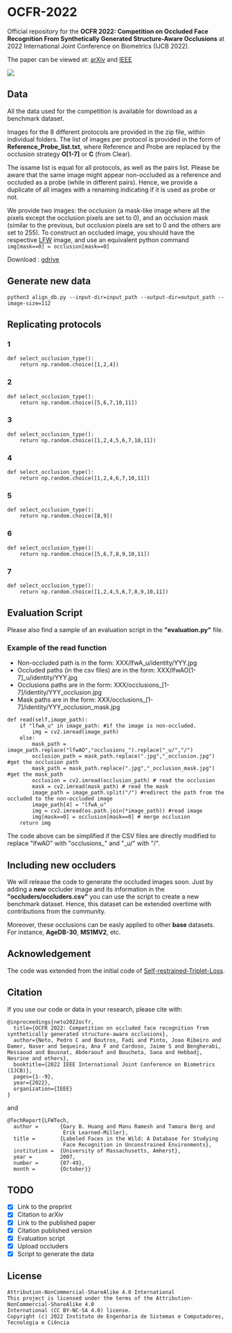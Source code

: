 # OCFR-2022

Official repository for the **OCFR 2022: Competition on Occluded Face Recognition From Synthetically Generated Structure-Aware Occlusions** at 2022 International Joint Conference on Biometrics (IJCB 2022). 

The paper can be viewed at: [arXiv](https://arxiv.org/abs/2208.02760) and [IEEE](https://ieeexplore.ieee.org/document/10007963)

<img src="examples.png"> 

## Data

All the data used for the competition is available for download as a benchmark dataset. 

Images for the 8 different protocols are provided in the zip file, within individual folders. The list of images per protocol is provided in the form of **Reference_Probe_list.txt**, where Reference and Probe are replaced by the occlusion strategy **O[1-7]** or **C** (from Clear). 

The issame list is equal for all protocols, as well as the pairs list. Please be aware that the same image might appear non-occluded as a reference and occluded as a probe (while in different pairs). Hence, we provide a duplicate of all images with a renaming indicating if it is used as probe or not. 

We provide two images: the occlusion (a mask-like image where all the pixels except the occlusion pixels are set to 0), and an occlusion mask (similar to the previous, but occlusion pixels are set to 0 and the others are set to 255). To construct an occluded image, you should have the respective [LFW](http://vis-www.cs.umass.edu/lfw/) image, and use an equivalent python command ```img[mask==0] = occlusion[mask==0]```

Download : [gdrive](https://drive.google.com/drive/folders/1ZtLYWvqbZW5NKcOq8nY5OIyS_i_xz820?usp=sharing)

## Generate new data

```
python3 align_db.py --input-dir=input_path --output-dir=output_path --image-size=112
```

## Replicating protocols

### 1
```
def select_occlusion_type():
    return np.random.choice([1,2,4]) 
```

### 2 
```
def select_occlusion_type():
    return np.random.choice([5,6,7,10,11]) 
```

### 3
```
def select_occlusion_type():
    return np.random.choice([1,2,4,5,6,7,10,11]) 
```
### 4 
```
def select_occlusion_type():
    return np.random.choice([1,2,4,6,7,10,11]) 
```
### 5
```
def select_occlusion_type():
    return np.random.choice([8,9]) 
```
### 6
```
def select_occlusion_type():
    return np.random.choice([5,6,7,8,9,10,11]) 
```
### 7 
```
def select_occlusion_type():
    return np.random.choice([1,2,4,5,6,7,8,9,10,11]) 
```
## Evaluation Script

Please also find a sample of an evaluation script in the **"evaluation.py"** file. 

### Example of the read function 

- Non-occluded path is in the form: XXX/lfwA_u/identity/YYY.jpg
- Occluded paths (in the csv files) are in the form: XXX/lfwAO[1-7]_u/identity/YYY.jpg
- Occlusions paths are in the form: XXX/occlusions_[1-7]/identity/YYY_occlusion.jpg
- Mask paths are in the form: XXX/occlusions_[1-7]/identity/YYY_occlusion_mask.jpg

```
def read(self,image_path):
    if "lfwA_u" in image_path: #if the image is non-occluded.
        img = cv2.imread(image_path)
    else: 
        mask_path = image_path.replace("lfwAO","occlusions_").replace("_u/","/") 
        occlusion_path = mask_path.replace(".jpg","_occlusion.jpg") #get the occlusion path
        mask_path = mask_path.replace(".jpg","_occlusion_mask.jpg") #get the mask_path
        occlusion = cv2.imread(occlusion_path) # read the occlusion
        mask = cv2.imread(mask_path) # read the mask
        image_path = image_path.split("/") #redirect the path from the occluded to the non-occluded image
        image_path[4] = "lfwA_u" 
        img = cv2.imread(os.path.join(*image_path)) #read image
        img[mask==0] = occlusion[mask==0] # merge occlusion
    return img

```

The code above can be simplified if the CSV files are directly modified to replace "lfwAO" with "occlusions_" and "_u/" with "/".


## Including new occluders

We will release the code to generate the occluded images soon. Just by adding a **new** occluder image and its information in the **"occluders/occluders.csv"** you can use the script to create a new benchmark dataset. Hence, this dataset can be extended overtime with contributions from the community.  

Moreover, these occlusions can be easly applied to other **base** datasets. For instance, **AgeDB-30**, **MS1MV2**, etc. 

## Acknowledgement
The code was extended from the initial code of [Self-restrained-Triplet-Loss](https://github.com/fdbtrs/Self-restrained-Triplet-Loss). 

## Citation
If you use our code or data in your research, please cite with:

```
@inproceedings{neto2022ocfr,
  title={OCFR 2022: Competition on occluded face recognition from synthetically generated structure-aware occlusions},
  author={Neto, Pedro C and Boutros, Fadi and Pinto, Joao Ribeiro and Damer, Naser and Sequeira, Ana F and Cardoso, Jaime S and Bengherabi, Messaoud and Bousnat, Abderaouf and Boucheta, Sana and Hebbadj, Nesrine and others},
  booktitle={2022 IEEE International Joint Conference on Biometrics (IJCB)},
  pages={1--9},
  year={2022},
  organization={IEEE}
}
```

and 

```
@TechReport{LFWTech,
  author =       {Gary B. Huang and Manu Ramesh and Tamara Berg and 
                  Erik Learned-Miller},
  title =        {Labeled Faces in the Wild: A Database for Studying 
                  Face Recognition in Unconstrained Environments},
  institution =  {University of Massachusetts, Amherst},
  year =         2007,
  number =       {07-49},
  month =        {October}}
```

## TODO 

- [X] Link to the preprint
- [X] Citation to arXiv
- [X] Link to the published paper
- [X] Citation published version
- [X] Evaluation script
- [X] Upload occluders
- [X] Script to generate the data

## License
```
Attribution-NonCommercial-ShareAlike 4.0 International
This project is licensed under the terms of the Attribution-NonCommercial-ShareAlike 4.0
International (CC BY-NC-SA 4.0) license. 
Copyright (c) 2022 Instituto de Engenharia de Sistemas e Computadores, Tecnologia e Ciência
```

